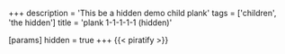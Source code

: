+++
description = 'This be a hidden demo child plank'
tags = ['children', 'the hidden']
title = 'plank 1-1-1-1-1 (hidden)'

[params]
  hidden = true
+++
{{< piratify >}}